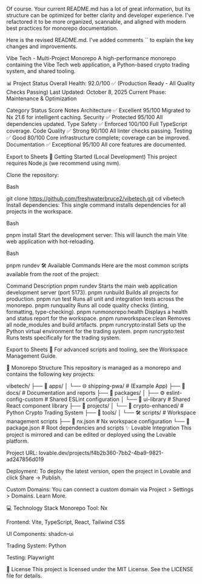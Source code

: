 Of course. Your current README.md has a lot of great information, but its structure can be optimized for better clarity and developer experience. I've refactored it to be more organized, scannable, and aligned with modern best practices for monorepo documentation.

Here is the revised README.md. I've added comments `` to explain the key changes and improvements.

Vibe Tech - Multi-Project Monorepo
A high-performance monorepo containing the Vibe Tech web application, a Python-based crypto trading system, and shared tooling.

📊 Project Status
Overall Health: 92.0/100 ✅ (Production Ready - All Quality Checks Passing)
Last Updated: October 8, 2025
Current Phase: Maintenance & Optimization

Category	Status	Score	Notes
Architecture	✅ Excellent	95/100	Migrated to Nx 21.6 for intelligent caching.
Security	✅ Protected	95/100	All dependencies updated.
Type Safety	✅ Enforced	100/100	Full TypeScript coverage.
Code Quality	✅ Strong	90/100	All linter checks passing.
Testing	✅ Good	80/100	Core infrastructure complete; coverage can be improved.
Documentation	✅ Exceptional	95/100	All core features are documented.

Export to Sheets
🚀 Getting Started (Local Development)
This project requires Node.js (we recommend using nvm).

Clone the repository:

Bash

git clone https://github.com/freshwaterbruce2/vibetech.git
cd vibetech
Install dependencies:
This single command installs dependencies for all projects in the workspace.

Bash

pnpm install
Start the development server:
This will launch the main Vite web application with hot-reloading.

Bash

pnpm rundev
🛠️ Available Commands
Here are the most common scripts available from the root of the project:

Command	Description
pnpm rundev	Starts the main web application development server (port 5173).
pnpm runbuild	Builds all projects for production.
pnpm run test	Runs all unit and integration tests across the monorepo.
pnpm runquality	Runs all code quality checks (linting, formatting, type-checking).
pnpm runmonorepo:health	Displays a health and status report for the workspace.
pnpm runworkspace:clean	Removes all node_modules and build artifacts.
pnpm runcrypto:install	Sets up the Python virtual environment for the trading system.
pnpm runcrypto:test	Runs tests specifically for the trading system.

Export to Sheets
📖 For advanced scripts and tooling, see the Workspace Management Guide.

📂 Monorepo Structure
This repository is managed as a monorepo and contains the following key projects:

vibetech/
├── 📂 apps/
│   └── 🌐 shipping-pwa/         # (Example App)
├── 📂 docs/                    # Documentation and reports
├── 📂 packages/
│   ├── ⚙️ eslint-config-custom  # Shared ESLint configuration
│   └── 🎨 ui-library           # Shared React component library
├── 📂 projects/
│   └── 🐍 crypto-enhanced/      # Python Crypto Trading System
├── 📂 tools/
│   └── 🛠️ scripts/              # Workspace management scripts
├── 📄 nx.json                  # Nx workspace configuration
└── 📄 package.json               # Root dependencies and scripts
✨ Lovable Integration
This project is mirrored and can be edited or deployed using the Lovable platform.

Project URL: lovable.dev/projects/f4b2b360-7bb2-4ba9-9821-ad247856d019

Deployment: To deploy the latest version, open the project in Lovable and click Share -> Publish.

Custom Domains: You can connect a custom domain via Project > Settings > Domains. Learn More.

💻 Technology Stack
Monorepo Tool: Nx

Frontend: Vite, TypeScript, React, Tailwind CSS

UI Components: shadcn-ui

Trading System: Python

Testing: Playwright

📄 License
This project is licensed under the MIT License. See the LICENSE file for details.